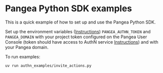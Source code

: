 # Pangea Python SDK examples

This is a quick example of how to set up and use the Pangea Python SDK.

Set up the environment variables ([Instructions](https://pangea.cloud/docs/authn#set-your-environment-variables)) `PANGEA_AUTHN_TOKEN` and `PANGEA_DOMAIN` with your project token configured on the Pangea User Console (token should have access to AuthN service [Instructions](https://pangea.cloud/docs/admin-guide/tokens)) and with your Pangea domain.

To run examples:

```
uv run authn_examples/invite_actions.py
```
